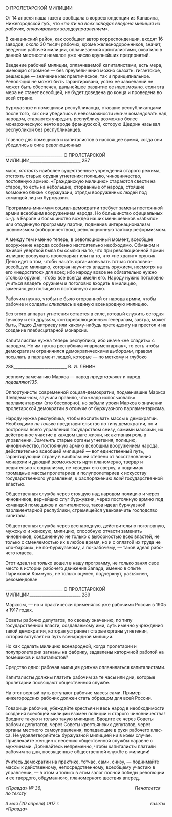 О ПРОЛЕТАРСКОЙ МИЛИЦИИ

От 14 апреля наша газета сообщала в корреспонденции из Канавина, Нижегородской губ., что _«почти на всех заводах введена милиция из рабочих, оплачиваемая заводо­управлением»._

В канавинский район, как сообщает автор корреспонденции, входят 16 заводов, око­ло 30 тысяч рабочих, кроме железнодорожников, значит, введение рабочей милиции, оплачиваемой капиталистами, охватило в данной местности немалое уже число круп­нейших предприятий.

Введение рабочей милиции, оплачиваемой капиталистами, есть мера, имеющая ог­ромное — без преувеличения можно сказать: гигантское, решающее — значение как практическое, так и принципиальное. Революция не может быть гарантирована, успех ее завоеваний не может быть обеспечен, дальнейшее развитие ее _невозможно,_ если эта мера не станет всеобщей, не будет доведена до конца и проведена во всей стране.

Буржуазные и помещичьи республиканцы, ставшие республиканцами после того, как они убедились в невозможности _иначе_ командовать над народом, стараются учре­дить республику возможно более монархическую: нечто вроде французской, которую Щедрин называл республикой без республиканцев.

Главное для помещиков и капиталистов в настоящее время, когда они убедились в силе революционных

  

____________________________ О ПРОЛЕТАРСКОЙ МИЛИЦИИ_________________________ 287

масс, _отстоять_ наиболее существенные учреждения старого режима, отстоять старые орудия угнетения: полицию, чиновничество, постоянную армию. «Гражданскую мили­цию» стараются свести на старое, то есть на небольшие, оторванные от народа, стоя­щие возможно ближе к буржуазии, отряды вооруженных людей под командой лиц из буржуазии.

Программа-минимум социал-демократии требует замены постоянной армии всеоб­щим вооружением народа. Но большинство официальных с.-д. в Европе и большинство вождей наших меньшевиков «забыло» или отодвинуло программу партии, подменив интернационализм шовинизмом («оборончество»), революционную тактику реформиз­мом.

А между тем именно теперь, в революционный момент, всеобщее вооружение наро­да особенно настоятельно необходимо. Обманом и лживой уверткой была бы ссылка на то, что при революционной армии излишне вооружать пролетариат или на то, что «не хватит» оружия. Дело идет о том, чтобы начать организовывать тотчас поголовно-всеобщую милицию, которая научится владеть оружием, несмотря на его «недостаток» для всех; ибо народу вовсе не обязательно нужно столько оружия, чтобы все всегда имели его. Народу нужно поголовно учиться владеть оружием и поголовно входить в милицию, заменяющую полицию и постоянную армию.

Рабочим нужно, чтобы не было оторванной от народа армии, чтобы рабочие и солда­ты _сливались_ в единую всенародную милицию.

Без этого аппарат угнетения остается в силе, готовый служить сегодня Гучкову и его друзьям, контрреволюционным генералам, завтра, может быть, Радко Дмитриеву или какому-нибудь претенденту на престол и на создание плебисцитарной монархии.

Капиталистам нужна теперь республика, ибо иначе «не сладить» с народом. Но им нужна республика «парламентарная», то есть чтобы демократизм ограничился демо­кратическими _выборами,_ правом посылать в парламент людей, которые — по меткому и глубоко

  

288__________________________ В. И. ЛЕНИН

верному замечанию Маркса — народ _представляют_ и народ _подавляют135._

Оппортунисты современной социал-демократии, подменившие Маркса Шейдема-ном, заучили правило, что «надо использовать» парламентаризм (это бесспорно), но забыли уроки Маркса о значении пролетарской демократии _в отличие_ от буржуазного парламентаризма.

Народу нужна республика, чтобы воспитывать массы к демократии. Необходимо _не только_ представительство по типу демократии, но и постройка всего управления госу­дарством снизу, самими массами, их действенное участие в каждом шаге жизни, их ак­тивная роль в управлении. _Заменить_ старые органы угнетения, полицию, чиновничест­во, постоянную армию всеобщим вооружением народа, действительно всеобщей мили­цией — вот единственный путь, гарантирующий страну в наибольшей степени от вос­становления монархии и дающий _возможность_ идти планомерно, твердо и решительно к социализму, не «вводя» его сверху, а поднимая громадные массы пролетариев и по­лупролетариев к искусству государственного управления, к распоряжению _всей_ госу­дарственной властью.

Общественная служба через стоящую над народом полицию и через чиновников, вернейших слуг буржуазии, через постоянную армию под командой помещиков и ка­питалистов, таков идеал буржуазной парламентарной республики, стремящейся увеко­вечить господство капитала.

Общественная служба через всенародную, действительно поголовную, мужскую и женскую, милицию, способную отчасти заменить чиновников, соединенную не только с выборностью всех властей, не только с сменяемостью их в любое время, но и с опла­той их труда не «по-барски», не по-буржуазному, а по-рабочему, — таков идеал рабо­чего класса.

Этот идеал не только вошел в нашу программу, не только занял свое место в истории рабочего движения Запада, именно в опыте Парижской Коммуны, не только оценен, подчеркнут, разъяснен, рекомендован

  

____________________________ О ПРОЛЕТАРСКОЙ МИЛИЦИИ_________________________ 289

Марксом, — но и практически применялся уже рабочими России в 1905 и 1917 годах.

Советы рабочих депутатов, по своему значению, по типу государственной власти, создаваемому ими, суть именно учреждения такой демократии, которая устраняет ста­рые органы угнетения, которая вступает на путь всенародной милиции.

Но как сделать милицию всенародной, когда пролетарии и полупролетарии загнаны на фабрику, задавлены каторжной работой на помещиков и капиталистов?

Средство одно: рабочая милиция должна оплачиваться капиталистами.

Капиталисты должны платить рабочим за те часы или дни, которые пролетарии по­свящают общественной службе.

На этот верный путь вступают рабочие массы сами. Пример нижегородских рабочих должен стать образцом для всей России.

Товарищи рабочие, убеждайте крестьян и весь народ в необходимости создания все­общей милиции взамен полиции и старого чиновничества! Вводите такую и только та­кую милицию. Вводите ее через Советы рабочих депутатов, через Советы крестьянских депутатов, через органы местного самоуправления, попадающие в руки рабочего клас­са. Не удовлетворяйтесь буржуазной милицией ни в коем случае. Привлекайте женщин к несению общественной службы наравне с мужчинами. Добивайтесь непременно, что­бы капиталисты платили рабочим за дни, посвященные общественной службе в мили­ции!

Учитесь демократии на практике, тотчас, сами, снизу, — поднимайте массы к дейст­венному, непосредственному, всеобщему участию в управлении, — в этом и только в этом залог полной победы революции и ее твердого, обдуманного, планомерного шест­вия вперед.

_«Правда» № 36,                                                                          Печатается по тексту_

_3 мая (20 апреля) 1917 г.                                                                        газеты «Правда»_